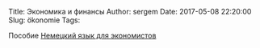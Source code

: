 Title: Экономика и финансы
Author: sergem
Date: 2017-05-08 22:20:00
Slug: ökonomie
Tags: 




Пособие [Немецкий язык для экономистов](https://www.docme.ru/doc/1077324/165.nemeckij-yazyk-dlya-e-konomistov)
